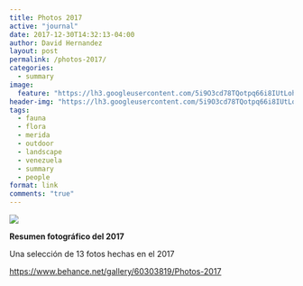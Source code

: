 ```yaml
---
title: Photos 2017
active: "journal"
date: 2017-12-30T14:32:13-04:00
author: David Hernandez
layout: post
permalink: /photos-2017/
categories:
  - summary
image:
  feature: "https://lh3.googleusercontent.com/5i9O3cd78TQotpq66i8IUtLoh-kskmoTAuJZnfeptcsag1xYp_PQb0wcLRxrbfW8-ng3IkM8yWvlm9AEfPObCQLEfPm_0UQbkvNDtxf8VGNm9yDGKcCxiszKYQSVHwhPNQglJyoiTuO85KA87BUdy1JXtQEzTmOGjE60Ork_uiiZyly1c063v45vE5HQ9xAl-0YEQPOoOV0wXorxPS91FpcVt3Dri5CHIbv6TBFAsm6IGhYKB-IBAe3a72vtaXgJsBjvL8e2-xKyYdi6hYE-0rTRV_-UiC9d35YLGnA6j1Q39KE7DqNSm26WtmYwChZCJn7luGLZ1f29bHrFNv-5nl6tyyQcRJWxRfCfnEYZt1ChSLNT0hQV5XXqj7UMPcGRQdSjGWSSA14BuugA524hhQRGE6DZOBw6eEii4PV2h16A3WwaEI3Q-J4uJzT1wGwDMRWKLR835W6ipky16TmWEnDEDoWnXXqo_5tsPWu8wM4Y_6dgQTBh0l40jcrhbnPZyiKt7W-10lvq61OIVOvn0DDePT4vOh5OWKhYIrjDwHX-zh_Jt1gbqUJXXRUtwwtYsTox9YMbmikaNAoV8URLR28mWiua5gT-t0jTvTKDETKoNu5AZ3YcZmBlzzruaVXNoFvTRrQaN5_q9r9OlIBWXUrPYy6H8DJC7cSN-maSteWbSgw5jnf-m0mY9jccMIWp4Eq2_FS-QuO7XmJ37TkKz6MHXhU999H-h2is_rU6em0BXLy9oyREr_kFG0j3zEHZeAXwPxYE6UHXmaAuNDZlHP6kzQ=w433-h291-no?authuser=0" 
header-img: "https://lh3.googleusercontent.com/5i9O3cd78TQotpq66i8IUtLoh-kskmoTAuJZnfeptcsag1xYp_PQb0wcLRxrbfW8-ng3IkM8yWvlm9AEfPObCQLEfPm_0UQbkvNDtxf8VGNm9yDGKcCxiszKYQSVHwhPNQglJyoiTuO85KA87BUdy1JXtQEzTmOGjE60Ork_uiiZyly1c063v45vE5HQ9xAl-0YEQPOoOV0wXorxPS91FpcVt3Dri5CHIbv6TBFAsm6IGhYKB-IBAe3a72vtaXgJsBjvL8e2-xKyYdi6hYE-0rTRV_-UiC9d35YLGnA6j1Q39KE7DqNSm26WtmYwChZCJn7luGLZ1f29bHrFNv-5nl6tyyQcRJWxRfCfnEYZt1ChSLNT0hQV5XXqj7UMPcGRQdSjGWSSA14BuugA524hhQRGE6DZOBw6eEii4PV2h16A3WwaEI3Q-J4uJzT1wGwDMRWKLR835W6ipky16TmWEnDEDoWnXXqo_5tsPWu8wM4Y_6dgQTBh0l40jcrhbnPZyiKt7W-10lvq61OIVOvn0DDePT4vOh5OWKhYIrjDwHX-zh_Jt1gbqUJXXRUtwwtYsTox9YMbmikaNAoV8URLR28mWiua5gT-t0jTvTKDETKoNu5AZ3YcZmBlzzruaVXNoFvTRrQaN5_q9r9OlIBWXUrPYy6H8DJC7cSN-maSteWbSgw5jnf-m0mY9jccMIWp4Eq2_FS-QuO7XmJ37TkKz6MHXhU999H-h2is_rU6em0BXLy9oyREr_kFG0j3zEHZeAXwPxYE6UHXmaAuNDZlHP6kzQ=w433-h291-no?authuser=0"
tags:
  - fauna
  - flora
  - merida
  - outdoor
  - landscape
  - venezuela
  - summary
  - people
format: link
comments: "true"
---
```

<a href="https://www.behance.net/gallery/60303819/Photos-2017" target="_blank"><img class="alignnone size-full" src="https://lh3.googleusercontent.com/5i9O3cd78TQotpq66i8IUtLoh-kskmoTAuJZnfeptcsag1xYp_PQb0wcLRxrbfW8-ng3IkM8yWvlm9AEfPObCQLEfPm_0UQbkvNDtxf8VGNm9yDGKcCxiszKYQSVHwhPNQglJyoiTuO85KA87BUdy1JXtQEzTmOGjE60Ork_uiiZyly1c063v45vE5HQ9xAl-0YEQPOoOV0wXorxPS91FpcVt3Dri5CHIbv6TBFAsm6IGhYKB-IBAe3a72vtaXgJsBjvL8e2-xKyYdi6hYE-0rTRV_-UiC9d35YLGnA6j1Q39KE7DqNSm26WtmYwChZCJn7luGLZ1f29bHrFNv-5nl6tyyQcRJWxRfCfnEYZt1ChSLNT0hQV5XXqj7UMPcGRQdSjGWSSA14BuugA524hhQRGE6DZOBw6eEii4PV2h16A3WwaEI3Q-J4uJzT1wGwDMRWKLR835W6ipky16TmWEnDEDoWnXXqo_5tsPWu8wM4Y_6dgQTBh0l40jcrhbnPZyiKt7W-10lvq61OIVOvn0DDePT4vOh5OWKhYIrjDwHX-zh_Jt1gbqUJXXRUtwwtYsTox9YMbmikaNAoV8URLR28mWiua5gT-t0jTvTKDETKoNu5AZ3YcZmBlzzruaVXNoFvTRrQaN5_q9r9OlIBWXUrPYy6H8DJC7cSN-maSteWbSgw5jnf-m0mY9jccMIWp4Eq2_FS-QuO7XmJ37TkKz6MHXhU999H-h2is_rU6em0BXLy9oyREr_kFG0j3zEHZeAXwPxYE6UHXmaAuNDZlHP6kzQ=w433-h291-no?authuser=0"></a>

<strong>Resumen fotográfico del 2017</strong>

Una selección de 13 fotos hechas en el 2017

<a href="https://www.behance.net/gallery/60303819/Photos-2017" target="_blank">https://www.behance.net/gallery/60303819/Photos-2017</a>

